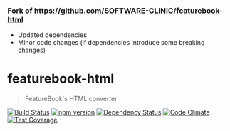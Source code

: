 ### Fork of https://github.com/SOFTWARE-CLINIC/featurebook-html
* Updated dependencies
* Minor code changes (if dependencies introduce some breaking changes)

# featurebook-html

> FeatureBook's HTML converter

[![Build Status](https://travis-ci.org/SOFTWARE-CLINIC/featurebook-html.svg?branch=master)](https://travis-ci.org/SOFTWARE-CLINIC/featurebook-html)
[![npm version](https://badge.fury.io/js/featurebook-html.svg)](https://badge.fury.io/js/featurebook-html)
[![Dependency Status](https://david-dm.org/SOFTWARE-CLINIC/featurebook-html.svg)](https://david-dm.org/SOFTWARE-CLINIC/featurebook-html)
[![Code Climate](https://codeclimate.com/github/SOFTWARE-CLINIC/featurebook-html/badges/gpa.svg)](https://codeclimate.com/github/SOFTWARE-CLINIC/featurebook-html)
[![Test Coverage](https://codeclimate.com/github/SOFTWARE-CLINIC/featurebook-html/badges/coverage.svg)](https://codeclimate.com/github/SOFTWARE-CLINIC/featurebook-html/coverage)
